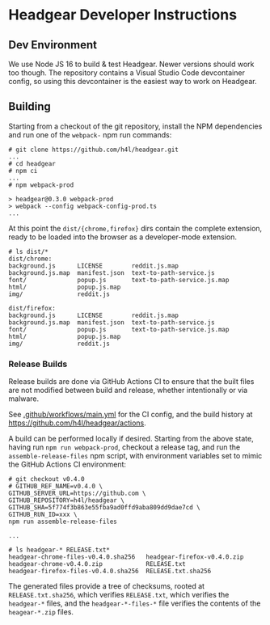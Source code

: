 # Headgear Developer Instructions

## Dev Environment

We use Node JS 16 to build & test Headgear. Newer versions should work too
though. The repository contains a Visual Studio Code devcontainer config, so
using this devcontainer is the easiest way to work on Headgear.

## Building

Starting from a checkout of the git repository, install the NPM dependencies and
run one of the `webpack-` npm run commands:

```console
# git clone https://github.com/h4l/headgear.git
...
# cd headgear
# npm ci
...
# npm webpack-prod

> headgear@0.3.0 webpack-prod
> webpack --config webpack-config-prod.ts
...
```

At this point the `dist/{chrome,firefox}` dirs contain the complete extension,
ready to be loaded into the browser as a developer-mode extension.

```console
# ls dist/*
dist/chrome:
background.js      LICENSE        reddit.js.map
background.js.map  manifest.json  text-to-path-service.js
font/              popup.js       text-to-path-service.js.map
html/              popup.js.map
img/               reddit.js

dist/firefox:
background.js      LICENSE        reddit.js.map
background.js.map  manifest.json  text-to-path-service.js
font/              popup.js       text-to-path-service.js.map
html/              popup.js.map
img/               reddit.js
```

### Release Builds

Release builds are done via GitHub Actions CI to ensure that the built files are
not modified between build and release, whether intentionally or via malware.

See [.github/workflows/main.yml](.github/workflows/main.yml) for the CI config,
and the build history at https://github.com/h4l/headgear/actions.

A build can be performed locally if desired. Starting from the above state,
having run `npm run webpack-prod`, checkout a release tag, and run the
`assemble-release-files` npm script, with environment variables set to mimic the
GitHub Actions CI environment:

```console
# git checkout v0.4.0
# GITHUB_REF_NAME=v0.4.0 \
GITHUB_SERVER_URL=https://github.com \
GITHUB_REPOSITORY=h4l/headgear \
GITHUB_SHA=5f774f3b863e55fba9ad0ffd9aba809dd9dae7cd \
GITHUB_RUN_ID=xxx \
npm run assemble-release-files

...

# ls headgear-* RELEASE.txt*
headgear-chrome-files-v0.4.0.sha256   headgear-firefox-v0.4.0.zip
headgear-chrome-v0.4.0.zip            RELEASE.txt
headgear-firefox-files-v0.4.0.sha256  RELEASE.txt.sha256
```

The generated files provide a tree of checksums, rooted at `RELEASE.txt.sha256`,
which verifies `RELEASE.txt`, which verifies the `headgear-*` files, and the
`headgear-*-files-*` file verifies the contents of the `heagear-*.zip` files.
